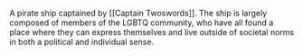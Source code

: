 A pirate ship captained by [[Captain Twoswords]]. The ship is largely composed of members of the LGBTQ community, who have all found a place where they can express themselves and live outside of societal norms in both a political and individual sense. 